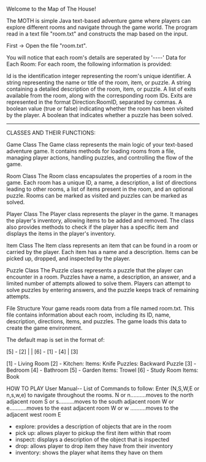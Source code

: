 Welcome to the Map of The House!

The MOTH is simple Java text-based adventure game where players can explore different rooms and navigate through the game world.
The program read in a text file "room.txt" and constructs the map based on the input.

First -> Open the file "room.txt".

You will notice that each room's details are seperated by '----'
Data for Each Room: For each room, the following information is provided:

<Id> 
Id is the identification integer representing the room's unique identifier.

<name> 
A string representing the name or title of the room, item, or puzzle.

<description>
A string containing a detailed description of the room, item, or puzzle.

<exits> 
A list of exits available from the room, along with the corresponding room IDs. Exits are represented in the format Direction:RoomID, separated by commas.

<visited>
A boolean value (true or false) indicating whether the room has been visited by the player.

<isPuzzleSolved>
A boolean that indicates whether a puzzle has been solved.

-----
CLASSES AND THEIR FUNCTIONS:

Game Class
The Game class represents the main logic of your text-based adventure game. It contains methods for loading rooms from a file, managing player actions, handling puzzles, and controlling the flow of the game.

Room Class
The Room class encapsulates the properties of a room in the game. Each room has a unique ID, a name, a description, a list of directions leading to other rooms, a list of items present in the room, and an optional puzzle. Rooms can be marked as visited and puzzles can be marked as solved.

Player Class
The Player class represents the player in the game. It manages the player's inventory, allowing items to be added and removed. The class also provides methods to check if the player has a specific item and displays the items in the player's inventory.

Item Class
The Item class represents an item that can be found in a room or carried by the player. Each item has a name and a description. Items can be picked up, dropped, and inspected by the player.

Puzzle Class
The Puzzle class represents a puzzle that the player can encounter in a room. Puzzles have a name, a description, an answer, and a limited number of attempts allowed to solve them. Players can attempt to solve puzzles by entering answers, and the puzzle keeps track of remaining attempts.

File Structure
Your game reads room data from a file named room.txt. This file contains information about each room, including its ID, name, description, directions, items, and puzzles. The game loads this data to create the game environment.


The default map is set in the format of:

[5] - [2] 
|      |
[6] - [1] - [4]
|
[3]

[1] - Living Room
[2] - Kitchen:
      Items: Knife
      Puzzles: Backward Puzzle
[3] - Bedroom
[4] - Bathroom
[5] - Garden
      Items: Trowel
[6] - Study Room
      Items: Book



HOW TO PLAY
User Manual--
List of Commands to follow:
Enter (N,S,W,E or n,s,w,e) to navigate throughout the rooms.
N or n..........moves to the north adjacent room
S or s..........moves to the south adjacent room
W or e...........moves to the east adjacent room
W or w ..........moves to the adjacent west room
E
- explore: provides a description of objects that are in the room
- pick up: allows player to pickup the first item within that room
- inspect: displays a description of the object that is inspected
- drop: allows player to drop item they have from their inventory 
- inventory: shows the player what items they have on them
